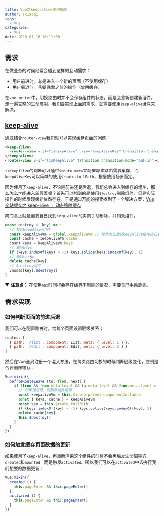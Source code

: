 ```yaml
---
title: Vue之keep-alive使用指南
author: Yx1aoq1
tags:
  - Vue
categories:
  - Vue
date: 2020-01-16 16:11:00
---
```

## 需求

在做业务的时候经常会碰到这样的互动需求：

* 用户前进时，总是进入一个新的页面（不使用缓存）
* 用户后退时，需要保留之前的操作（使用缓存）

在`vue-router`中，切换路由时并不会保存组件的状态，而是会重新创建新组件，走一遍完整的生命周期，我们要实现上面的需求，就需要使用`keep-alive`组件来解决。

## [keep-alive](https://cn.vuejs.org/v2/api/#keep-alive)

通过结合`router-view`我们就可以实现缓存页面的问题：

```html
<keep-alive>
  <router-view v-if="isKeepAlive" :key="keepAliveKey" transition transition-mode="out-in"></router-view>
</keep-alive>
<router-view v-if="!isKeepAlive" transition transition-mode="out-in"></router-view>
```

`isKeepAlive`的判断可以通过`$route.meta`来配置哪些路由需要缓存，而`keepAliveKey`可以简单的使用`$route.fullPath`，根据使用场景而定。

因为使用了`keep-alive`，不论是前进还是后退，我们总会进入到缓存的组件，那么怎么才能进入新页面呢？首先可以想到的是使用`$destroy`删除组件，但是实际操作的时候发现缓存依然存在。于是通过万能的搜索找到了一个解决方案：[Vue 全站缓存之 keep-alive ： 动态移除缓存](https://juejin.im/post/5b610da4e51d45195c07720d#heading-1)

简而言之就是需要自己找到`keep-alive`的实例手动删除，并销毁组件。


```js
const destroy = (key) => {
  // 找到keepAlive组件
  const keepAliveVm = global.keepAliveVm // 具体怎么找到keeyAlive组件自己看情况
  const cache = keepAliveVm.cache
  cosnt keys = keepAliveVm.keys
  // 删除keys
  if (keys.indexOf(key) > -1) keys.splice(keys.indexOf(key), 1)
  // 删除cache
  delete cache[key]
  // $destroy组件
  vnodes[key].$destroy()
}
```

▼ **注意点：** 在使用`max`时同样会存在缓存不删除的情况，需要自己手动删除。

## 需求实现

### 如何判断页面的前进后退

我们可以在配置路由时，给每个页面设置层级关系：

```js
routes: [
  { path: '/list', component: List, meta: { level: 1 } },
  { path: '/edit', component: Edit, meta: { level: 2 } }
]
```

然后在Vue全局注册一个混入方法，在每次路由切换的时候判断层级变化，控制是否要删除缓存：

```js
Vue.mixin({
  befroeRouteLeave (to, from, next) {
    if (from && from.meta.level && to.meta.level && from.meta.level > to.meta.level) {
      // 如果是后退，则删除组件缓存
      const keepAliveVm = this.$vnode.parent.componentInstance
      const { keys, cache } = keepAliveVm
      const key = this.$route.fullPath
      if (keys.indexOf(key) > -1) keys.splice(keys.indexOf(key), 1)
      delete cache[key]
      this.$destroy()
    }
  }
})
```

### 如何触发缓存页面数据的更新

如果使用了`keep-alive`，再重新渲染这个组件的时候不会再触发生命周期的`created`和`mounted`，而是触发`activated`。所以我们可以在`activated`中去执行我们想要的数据更新：

```js
Vue.mixin({
  created () {
    this.pageEnter && this.pageEnter()
  },
  activated () {
    this.pageEnter && this.pageEnter()
  }
})
```